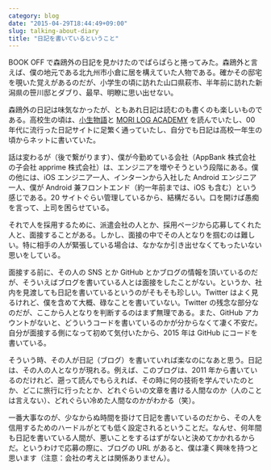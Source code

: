 ```yaml
---
category: blog
date: "2015-04-29T18:44:49+09:00"
slug: talking-about-diary
title: "日記を書いているということ"
---
```


BOOK OFF で森鴎外の日記を見かけたのでぱらぱらと捲ってみた。森鴎外と言えば、僕の地元である北九州市小倉に居を構えていた人物である。確かその邸宅を覗いた覚えがあるのだが、小学生の頃に訪れた山口県萩市、半年前に訪れた新潟県の笹川邸とダブり、最早、明瞭に思い出せない。

森鴎外の日記は味気なかったが、ともあれ日記は読むのも書くのも楽しいものである。高校生の頃は、[小生物語](http://www.amazon.co.jp/exec/obidos/ASIN/4344409353/rakuishi-22/ref=nosim/)と [MORI LOG ACADEMY](http://www.amazon.co.jp/exec/obidos/ASIN/4840115192/rakuishi-22/ref=nosim/) を読んでいたし、00 年代に流行った日記サイトに足繁く通っていたし、自分でも日記は高校一年生の頃からネットに書いていた。

話は変わるが（後で繋がります）、僕が今勤めている会社（AppBank 株式会社の子会社 apprime 株式会社）は、エンジニアを増やそうという段階にある。僕の他には、iOS エンジニア一人、インターンから入社した Android エンジニア一人、僕が Android 兼フロントエンド（約一年前までは、iOS も含む）という感じである。20 サイトぐらい管理しているから、結構だるい。口を開けば愚痴を言って、上司を困らせている。

それで人を採用するために、派遣会社の人とか、採用ページから応募してくれた人と、面接することがある。しかし、面接の中でその人となりを掴むのは難しい。特に相手の人が緊張している場合は、なかなか引き出せなくてもったいない思いをしている。

面接する前に、その人の SNS とか GitHub とかブログの情報を頂いているのだが、そういえばブログを書いている人とは面接をしたことがない。というか、社内を見渡しても日記を書いているというのがそもそも珍しい。Twitter はよく見るけれど、僕を含めて大概、碌なことを書いていない。Twitter の残念な部分なのだが、ここから人となりを判断するのはまず無理である。また、GitHub アカウントがないと、どういうコードを書いているのかが分からなくて凄く不安だ。自分が面接する側になって初めて気付いたから、2015 年は GitHub にコードを書いている。

そういう時、その人が日記（ブログ）を書いていれば楽なのになあと思う。日記は、その人の人となりが現れる。例えば、このブログは、2011 年から書いているのだけれど、遡って読んでもらえれば、その時に何の技術を学んでいたのとか、どこに旅行に行ったとか、どれぐらいの文章を書ける人間なのか（人のことは言えない）、どれぐらい冷めた人間なのかがわかる（笑）。

一番大事なのが、少なからぬ時間を掛けて日記を書いているのだから、その人を信用するためのハードルがとても低く設定されるということだ。なんせ、何年間も日記を書いている人間が、悪いことをするはずがないと決めてかかれるからだ。というわけで応募の際に、ブログの URL があると、僕は凄く興味を持つと思います（注意：会社の考えとは関係ありません）。
